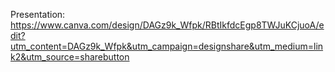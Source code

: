 Presentation:
https://www.canva.com/design/DAGz9k_Wfpk/RBtIkfdcEgp8TWJuKCjuoA/edit?utm_content=DAGz9k_Wfpk&utm_campaign=designshare&utm_medium=link2&utm_source=sharebutton